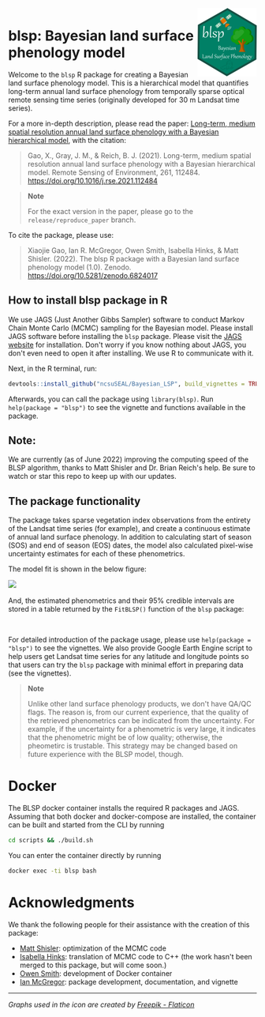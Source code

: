 <img src="man/figures/logo.png" align="right" height="138" />

# blsp: Bayesian land surface phenology model
Welcome to the `blsp` R package for creating a Bayesian land surface phenology model. This is a hierarchical model that quantifies long-term annual land surface phenology from temporally sparse optical remote sensing time series (originally developed for 30 m Landsat time series).

For a more in-depth description, please read the paper: [Long-term, medium spatial resolution annual land surface phenology with a Bayesian hierarchical model](https://doi.org/10.1016/j.rse.2021.112484), with the citation:
> Gao, X., Gray, J. M., & Reich, B. J. (2021). Long-term, medium spatial resolution annual land surface phenology with a Bayesian hierarchical model. Remote Sensing of Environment, 261, 112484. https://doi.org/10.1016/j.rse.2021.112484

> **Note**
> 
> For the exact version in the paper, please go to the `release/reproduce_paper` branch.

To cite the package, please use:

> Xiaojie Gao, Ian R. McGregor, Owen Smith, Isabella Hinks, & Matt Shisler. (2022). The blsp R package with a Bayesian land surface phenology model (1.0). Zenodo. https://doi.org/10.5281/zenodo.6824017

## How to install blsp package in R

We use JAGS (Just Another Gibbs Sampler) software to conduct Markov Chain Monte Carlo (MCMC) sampling for the Bayesian model. Please install JAGS software before installing the `blsp` package. Please visit the [JAGS website](http://mcmc-jags.sourceforge.net/) for installation. Don't worry if you know nothing about JAGS, you don't even need to open it after installing. We use R to communicate with it.

Next, in the R terminal, run:
```r
devtools::install_github("ncsuSEAL/Bayesian_LSP", build_vignettes = TRUE)
```
Afterwards, you can call the package using `library(blsp)`. Run `help(package = "blsp")` to see the vignette and functions available in the package. 

## Note:
We are currently (as of June 2022) improving the computing speed of the BLSP algorithm, thanks to Matt Shisler and Dr. Brian Reich's help. Be sure to watch or star this repo to keep up with our updates.

## The package functionality 
The package takes sparse vegetation index observations from the entirety of the Landsat time series (for example), and create a continuous estimate of annual land surface phenology. In addition to calculating start of season (SOS) and end of season (EOS) dates, the model also calculated pixel-wise uncertainty estimates for each of these phenometrics. 

The model fit is shown in the below figure:

![](img/model_fit_plot.png)

And, the estimated phenometrics and their 95% credible intervals are stored in a table returned by the `FitBLSP()` function of the `blsp` package:

<img src="img/model_fit_phenos.png" alt="" width="500"/>

For detailed introduction of the package usage, please use `help(package = "blsp")` to see the vignettes. We also provide Google Earth Engine script to help users get Landsat time series for any latitude and longitude points so that users can try the `blsp` package with minimal effort in preparing data (see the vignettes).

> **Note** 
>
> Unlike other land surface phenology products, we don't have QA/QC flags. The reason is, from our current experience, that the quality of the retrieved phenometrics can be indicated from the uncertainty. For example, if the uncertainty for a phenometric is very large, it indicates that the phenometric might be of low quality; otherwise, the pheometirc is trustable. This strategy may be changed based on future experience with the BLSP model, though.


# Docker
The BLSP docker container installs the required R packages and JAGS.
Assuming that both docker and docker-compose are installed, the container can
be built and started from the CLI by running
```bash
cd scripts && ./build.sh
```
You can enter the container directly by running
```bash
docker exec -ti blsp bash
```

# Acknowledgments
We thank the following people for their assistance with the creation of this package:
- [Matt Shisler](https://github.com/mattshisler): optimization of the MCMC code
- [Isabella Hinks](https://github.com/iHinks): translation of MCMC code to C++ (the work hasn't been merged to this package, but will come soon.)
- [Owen Smith](https://github.com/ocsmit): development of Docker container
- [Ian McGregor](https://github.com/mcgregorian1): package development, documentation, and vignette

---

_Graphs used in the icon are created by <a href="https://www.flaticon.com/free-icons" title="seal icons">Freepik - Flaticon</a>_


